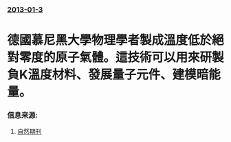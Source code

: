 ### [2013-01-3](/news/2013/01/3/index.md)

##### 
#  德國慕尼黑大學物理學者製成溫度低於絕對零度的原子氣體。這技術可以用來研製負K溫度材料、發展量子元件、建模暗能量。




### 信息来源:

1. [自然期刊](http://www.nature.com/news/quantum-gas-goes-below-absolute-zero-1.12146)
